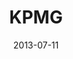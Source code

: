 ---
date: 2013-07-11
title: KPMG
categories: bronze
logo: KPMG_logo.jpg
www: https://www.kpmg.com/
---